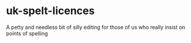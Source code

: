 # uk-spelt-licences
A petty and needless bit of silly editing for those  of us who really insist on points of spelling
